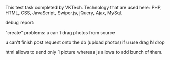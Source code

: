 This test task completed by VKTech.
Technology that are used here:
PHP, HTML, CSS, JavaScript, Swiper.js, jQuery,  Ajax, MySql.



debug report:

"create" problems:
u can't drag photos from source

u can't finish post request onto the db (upload photos) if  u use drag N drop

html allows to send only 1 picture whereas js allows to add bunch of them.